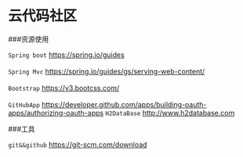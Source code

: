 # 云代码社区

###资源使用

`Spring boot` https://spring.io/guides<br>  
`Spring Mvc` https://spring.io/guides/gs/serving-web-content/<br>  
`Bootstrap` https://v3.bootcss.com/<br>  
`GitHubApp` https://developer.github.com/apps/building-oauth-apps/authorizing-oauth-apps
`H2DataBase` http://www.h2database.com

###工具

`git&&github` https://git-scm.com/download<br>  
